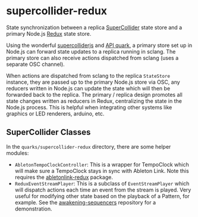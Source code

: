 # supercollider-redux
State synchronization between a replica [SuperCollider](http://supercollider.github.io/) state store and a primary Node.js [Redux](http://redux.js.org/) state store.

Using the wonderful [supercolliderjs](https://github.com/crucialfelix/supercolliderjs) and [API quark](https://github.com/supercollider-quarks/API), a primary store set up in Node.js can forward state updates to a replica running in sclang.  The primary store can also receive actions dispatched from sclang (uses a separate OSC channel).

When actions are dispatched from sclang to the replica `StateStore` instance, they are passed up to the primary Node.js store via OSC, any reducers written in Node.js can update the state which will then be forwarded back to the replica.  The primary / replica design promotes all state changes written as reducers in Redux, centralizing the state in the Node.js process.  This is helpful when integrating other systems like graphics or LED renderers, arduino, etc.

## SuperCollider Classes
In the `quarks/supercollider-redux` directory, there are some helper modules:

* `AbletonTempoClockController`: This is a wrapper for TempoClock which will make sure a TempoClock stays in sync with Ableton Link.  Note this requires the [abletonlink-redux](https://github.com/colinsullivan/abletonlink-redux/) package.
* `ReduxEventStreamPlayer`: This is a subclass of `EventStreamPlayer` which will dispatch actions each time an event from the stream is played.  Very useful for modifying other state based on the playback of a Pattern, for example.  See the [awakening-sequencers](https://github.com/colinsullivan/awakening-sequencers) repository for a demonstration.
